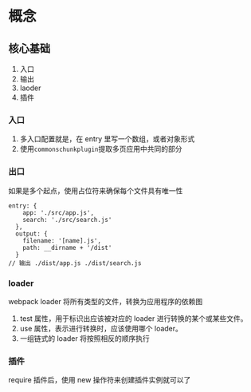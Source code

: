# 概念

## 核心基础

1.  入口
2.  输出
3.  laoder
4.  插件

### 入口

1.  多入口配置就是，在 entry 里写一个数组，或者对象形式
2.  使用`commonschunkplugin`提取多页应用中共同的部分

### 出口

如果是多个起点，使用占位符来确保每个文件具有唯一性

```
entry: {
    app: './src/app.js',
    search: './src/search.js'
  },
  output: {
    filename: '[name].js',
    path: __dirname + '/dist'
  }
// 输出 ./dist/app.js ./dist/search.js
```

### loader

webpack loader 将所有类型的文件，转换为应用程序的依赖图

1.  test 属性，用于标识出应该被对应的 loader 进行转换的某个或某些文件。
2.  use 属性，表示进行转换时，应该使用哪个 loader。
3.  一组链式的 loader 将按照相反的顺序执行

### 插件

require 插件后，使用 new 操作符来创建插件实例就可以了
